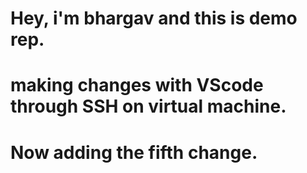 # Hey, i'm bhargav and this is demo rep.

# making changes with VScode through SSH on virtual machine.
# Now adding the fifth change. 



